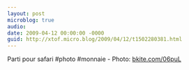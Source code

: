 ```yaml
---
layout: post
microblog: true
audio: 
date: 2009-04-12 00:00:00 -0000
guid: http://xtof.micro.blog/2009/04/12/t1502280381.html
---
```

Parti pour safari #photo #monnaie - Photo: [bkite.com/06puL](http://bkite.com/06puL)
